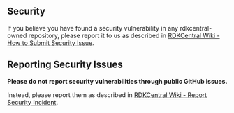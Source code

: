 ## Security

If you believe you have found a security vulnerability in any rdkcentral-owned repository, please report it to us as described in [RDKCentral Wiki - How to Submit Security Issue].

## Reporting Security Issues

**Please do not report security vulnerabilities through public GitHub issues.**

Instead, please report them as described in [RDKCentral Wiki - Report Security Incident].


[RDKCentral Wiki - How to Submit Security Issue]: https://wiki.rdkcentral.com/display/RDK/How+to+Submit+Security+Issue
[RDKCentral Wiki - Report Security Incident]: https://wiki.rdkcentral.com/display/RDK/Report+Security+Incident
